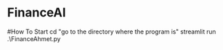 # FinanceAI


#How To Start
cd "go to the directory where the program is"
streamlit run .\FinanceAhmet.py

